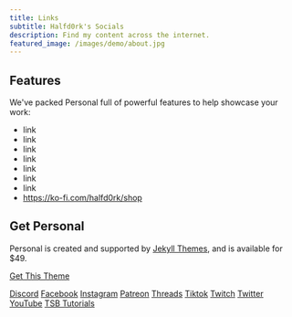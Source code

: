 ```yaml
---
title: Links
subtitle: Halfd0rk's Socials
description: Find my content across the internet.
featured_image: /images/demo/about.jpg
---
```


## Features

We've packed Personal full of powerful features to help showcase your work:

* link
* link
* link
* link
* link
* link
* link
* https://ko-fi.com/halfd0rk/shop

## Get Personal

Personal is created and supported by [Jekyll Themes](https://jekyllthemes.io), and is available for $49.

<a href="https://jekyllthemes.io/theme/personal-website-jekyll-theme" class="button button--large">Get This Theme</a>

<a href="https://twitter.com/halfd0rk" class="button button--discord">Discord</a>
<a href="https://twitter.com/halfd0rk" class="button button--facebook">Facebook</a>
<a href="https://twitter.com/halfd0rk" class="button button--instagram">Instagram</a>
<a href="https://twitter.com/halfd0rk" class="button button--patreon">Patreon</a>
<a href="https://twitter.com/halfd0rk" class="button button--threads">Threads</a>
<a href="https://twitter.com/halfd0rk" class="button button--tiktok">Tiktok</a>
<a href="https://www.twitch.tv/halfd0rk" class="button button--twitch">Twitch</a>
<a href="https://twitter.com/halfd0rk" class="button button--twitter">Twitter</a>
<a href="https://twitter.com/halfd0rk" class="button button--youtube">YouTube</a>
<a href="https://twitter.com/halfd0rk" class="button button--sandbox">TSB Tutorials</a>